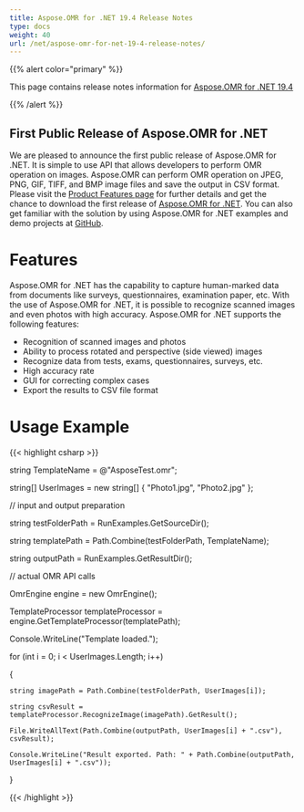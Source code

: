 ```yaml
---
title: Aspose.OMR for .NET 19.4 Release Notes
type: docs
weight: 40
url: /net/aspose-omr-for-net-19-4-release-notes/
---
```


{{% alert color="primary" %}} 

This page contains release notes information for [Aspose.OMR for .NET 19.4](http://nuget.org/packages/Aspose.OMR/19.4.0)

{{% /alert %}} 
## **First Public Release of Aspose.OMR for .NET**
We are pleased to announce the first public release of Aspose.OMR for .NET. It is simple to use API that allows developers to perform OMR operation on images. Aspose.OMR can perform OMR operation on JPEG, PNG, GIF, TIFF, and BMP image files and save the output in CSV format. Please visit the [Product Features page](/omr/net/features-list/) for further details and get the chance to download the first release of [Aspose.OMR for .NET](https://downloads.aspose.com/omr/net). You can also get familiar with the solution by using Aspose.OMR for .NET examples and demo projects at [GitHub](https://github.com/aspose-omr/Aspose.OMR-for-.NET).
# **Features**
Aspose.OMR for .NET has the capability to capture human-marked data from documents like surveys, questionnaires, examination paper, etc. With the use of Aspose.OMR for .NET, it is possible to recognize scanned images and even photos with high accuracy. Aspose.OMR for .NET supports the following features:

- Recognition of scanned images and photos
- Ability to process rotated and perspective (side viewed) images
- Recognize data from tests, exams, questionnaires, surveys, etc.
- High accuracy rate
- GUI for correcting complex cases
- Export the results to CSV file format
# **Usage Example**
{{< highlight csharp >}}

 string TemplateName = @"AsposeTest.omr";

string[] UserImages = new string[] { "Photo1.jpg", "Photo2.jpg" };

// input and output preparation

string testFolderPath = RunExamples.GetSourceDir();

string templatePath = Path.Combine(testFolderPath, TemplateName);

string outputPath = RunExamples.GetResultDir();

// actual OMR API calls

OmrEngine engine = new OmrEngine();

TemplateProcessor templateProcessor = engine.GetTemplateProcessor(templatePath);

Console.WriteLine("Template loaded.");

for (int i = 0; i < UserImages.Length; i++)

{

    string imagePath = Path.Combine(testFolderPath, UserImages[i]);

    string csvResult = templateProcessor.RecognizeImage(imagePath).GetResult();

    File.WriteAllText(Path.Combine(outputPath, UserImages[i] + ".csv"), csvResult);

    Console.WriteLine("Result exported. Path: " + Path.Combine(outputPath, UserImages[i] + ".csv"));

}

{{< /highlight >}}
